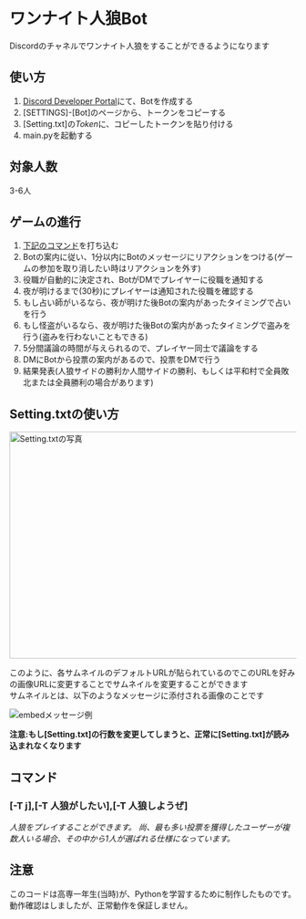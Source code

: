 # ワンナイト人狼Bot
Discordのチャネルでワンナイト人狼をすることができるようになります<br>

## 使い方
1. [Discord Developer Portal](https://discord.com/developers/applications)にて、Botを作成する
2. [SETTINGS]-[Bot]のページから、トークンをコピーする
3. [Setting.txt]の*Token*に、コピーしたトークンを貼り付ける
4. main.pyを起動する

## 対象人数
3-6人

## ゲームの進行
1. [下記のコマンド](#コマンド)を打ち込む
2. Botの案内に従い、1分以内にBotのメッセージにリアクションをつける(ゲームの参加を取り消したい時はリアクションを外す)
3. 役職が自動的に決定され、BotがDMでプレイヤーに役職を通知する
4. 夜が明けるまで(30秒)にプレイヤーは通知された役職を確認する
5. もし占い師がいるなら、夜が明けた後Botの案内があったタイミングで占いを行う
6. もし怪盗がいるなら、夜が明けた後Botの案内があったタイミングで盗みを行う(盗みを行わないこともできる)
7. 5分間議論の時間が与えられるので、プレイヤー同士で議論をする
8. DMにBotから投票の案内があるので、投票をDMで行う
9. 結果発表(人狼サイドの勝利か人間サイドの勝利、もしくは平和村で全員敗北または全員勝利の場合があります)

## Setting.txtの使い方
<img src="https://user-images.githubusercontent.com/80198387/134374156-4d930566-acfa-4f7d-8110-d0e2e696e2b5.png" alt="Setting.txtの写真" title="Setting.txtの写真" width="539" height="398">

このように、各サムネイルのデフォルトURLが貼られているのでこのURLを好みの画像URLに変更することでサムネイルを変更することができます<br>
サムネイルとは、以下のようなメッセージに添付される画像のことです

![embedメッセージ例](https://user-images.githubusercontent.com/80198387/134374295-e8669026-d047-4cc4-8d28-1c915cc9b3a3.png "embedメッセージ例")

**注意:もし[Setting.txt]の行数を変更してしまうと、正常に[Setting.txt]が読み込まれなくなります**

## コマンド
<a id="人狼コマンド"></a>
### [-T j],[-T 人狼がしたい],[-T 人狼しようぜ]<br></b>
*人狼をプレイすることができます。
尚、最も多い投票を獲得したユーザーが複数人いる場合、その中から1人が選ばれる仕様になっています。*

## 注意
このコードは高専一年生(当時)が、Pythonを学習するために制作したものです。動作確認はしましたが、正常動作を保証しません。




